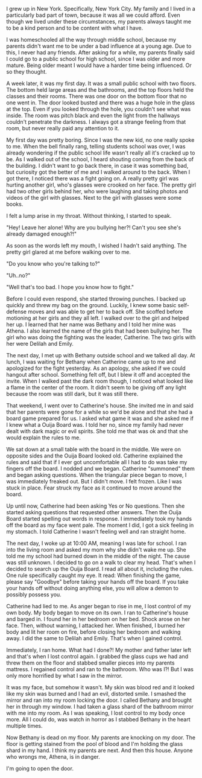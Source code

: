 I grew up in New York. Specifically, New York City. My family and I lived in a particularly bad part of town, because it was all we could afford. Even though we lived under these circumstances, my parents always taught me to be a kind person and to be content with what I have.

I was homeschooled all the way through middle school, because my parents didn't want me to be under a bad influence at a young age. Due to this, I never had any friends. After asking for a while, my parents finally said I could go to a public school for high school, since I was older and more mature. Being older meant I would have a harder time being influenced. Or so they thought.

A week later, it was my first day. It was a small public school with two floors. The bottom held large areas and the bathrooms, and the top floors held the classes and their rooms. There was one door on the bottom floor that no one went in. The door looked busted and there was a huge hole in the glass at the top.
Even if you looked through the hole, you couldn't see what was inside. The room was pitch black and even the light from the hallways couldn't penetrate the darkness. I always got a strange feeling from that room, but never really paid any attention to it.

My first day was pretty boring. Since I was the new kid, no one really spoke to me. When the bell finally rang, telling students school was over, I was already wondering if the public school life wasn't really all it's cracked up to be. As I walked out of the school, I heard shouting coming from the back of the building. I didn't want to go back there, in case it was something bad, but curiosity got the better of me and I walked around to the back. When I got there, I noticed there was a fight going on. A really pretty girl was hurting another girl, who's glasses were crooked on her face. The pretty girl had two other girls behind her, who were laughing and taking photos and videos of the girl with glasses. Next to the girl with glasses were some books.

I felt a lump arise in my throat. Without thinking, I started to speak.

"Hey! Leave her alone! Why are you bullying her?! Can't you see she's already damaged enough?!"

As soon as the words left my mouth, I wished I hadn't said anything. The pretty girl glared at me before walking over to me.

"Do you know who you're talking to?"

"Uh..no?"

"Well that's too bad. I hope you know how to fight."

Before I could even respond, she started throwing punches. I backed up quickly and threw my bag on the ground. Luckily, I knew some basic self-defense moves and was able to get her to back off. She scoffed before motioning at her girls and they all left. I walked over to the girl and helped her up. I learned that her name was Bethany and I told her mine was Athena. I also learned the name of the girls that had been bullying her.  The girl who was doing the fighting was the leader, Catherine. The two girls with her were Delilah and Emily.

The next day, I met up with Bethany outside school and we talked all day. At lunch, I was waiting for Bethany when Catherine came up to me and apologized for the fight yesterday. As an apology, she asked if we could hangout after school. Something felt off, but I blew it off and accepted the invite. When I walked past the dark room though, I noticed what looked like a flame in the center of the room. It didn't seem to be giving off any light because the room was still dark, but it was still there.

That weekend, I went over to Catherine's house. She invited me in and said that her parents were gone for a while so we'd be alone and that she had a board game prepared for us. I asked what game it was and she asked me if I knew what a Ouija Board was. I told her no, since my family had never dealt with dark magic or evil spirits. She told me that was ok and that she would explain the rules to me.

We sat down at a small table with the board in the middle. We were on opposite sides and the Ouija Board looked old. Catherine explained the rules and said that if I ever got uncomfortable all I had to do was take my fingers off the board. I nodded and we began. Catherine "summoned" them and began asking questions. When the triangular piece began to move, I was immediately freaked out. But I didn't move. I felt frozen. Like I was stuck in place. Fear struck my face as it continued to move around the board.

Up until now, Catherine had been asking Yes or No questions. Then she started asking questions that requested other answers. Then the Ouija Board started spelling out words in response. I immediately took my hands off the board as my face went pale. The moment I did, I got a sick feeling in my stomach. I told Catherine I wasn't feeling well and ran straight home.

The next day, I woke up at 10:00 AM, meaning I was late for school. I ran into the living room and asked my mom why she didn't wake me up. She told me my school had burned down in the middle of the night. The cause was still unknown. I decided to go on a walk to clear my head. That's when I decided to search up the Ouija Board. I read all about it, including the rules. One rule specifically caught my eye. It read: When finishing the game, please say "Goodbye" before taking your hands off the board. If you take your hands off without doing anything else, you will allow a demon to possibly possess you.

Catherine had lied to me. As anger began to rise in me, I lost control of my own body. My body began to move on its own. I ran to Catherine's house and barged in. I found her in her bedroom on her bed. Shock arose on her face. Then, without warning, I attacked her. When finished, I burned her body and lit her room on fire, before closing her bedroom and walking away. I did the same to Delilah and Emily. That's when I gained control.

Immediately, I ran home. What had I done?! My mother and father later left and that's when I lost control again. I grabbed the glass cups we had and threw them on the floor and stabbed smaller pieces into my parents mattress. I regained control and ran to the bathroom. Who was I?! But I was only more horrified by what I saw in the mirror.

It was my face, but somehow it wasn't. My skin was blood red and it looked like my skin was burned and I had an evil, distorted smile. I smashed the mirror and ran into my room locking the door. I called Bethany and brought her in through my window. I had taken a glass shard of the bathroom mirror with me into my room. As I was speaking, I lost control to my body once more. All I could do, was watch in horror as I stabbed Bethany in the heart multiple times.

Now Bethany is dead on my floor. My parents are knocking on my door. The floor is getting stained from the pool of blood and I'm holding the glass shard in my hand. I think my parents are next. And then this house. Anyone who wrongs me, Athena, is in danger.

I'm going to open the door.